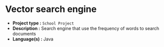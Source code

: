 # Vector search engine

- **Project type :** `School Project`
- **Description :** Search engine that use the frequency of words to search documents
- **Language(s) :** Java
